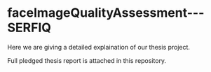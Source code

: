 # faceImageQualityAssessment---SERFIQ
Here we are giving a detailed explaination of our thesis project.

Full pledged thesis report is attached in this repository.
